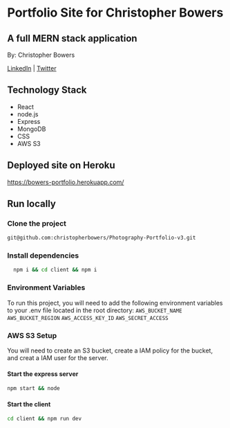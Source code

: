# Portfolio Site for Christopher Bowers
## A full MERN stack application
By: Christopher Bowers

[LinkedIn](https://linkedin.com/in/christopher-bowers-dev) | [Twitter](https://twitter.com/chrisipedia)

## Technology Stack

 - React
 - node.js
 - Express
 - MongoDB
 - CSS
 - AWS S3


## Deployed site on Heroku

<https://bowers-portfolio.herokuapp.com/>

## Run locally

### Clone the project

```bash
git@github.com:christopherbowers/Photography-Portfolio-v3.git
```

### Install dependencies


```bash
  npm i && cd client && npm i
```

### Environment Variables

To run this project, you will need to add the following environment variables to your .env file located in the root directory:
`AWS_BUCKET_NAME`
`AWS_BUCKET_REGION`
`AWS_ACCESS_KEY_ID`
`AWS_SECRET_ACCESS`

### AWS S3 Setup

You will need to create an S3 bucket, create a IAM policy for the bucket, and creat a IAM user for the server.


#### Start the express server

```bash
npm start && node
```

#### Start the client

```bash
cd client && npm run dev
```
